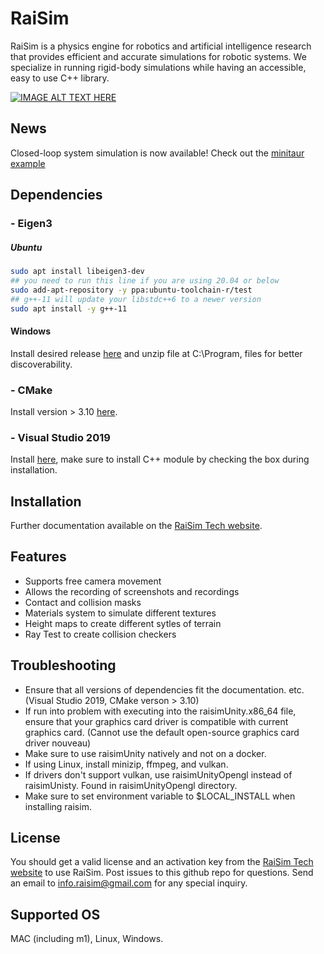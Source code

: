 # RaiSim

RaiSim is a physics engine for robotics and artificial intelligence research that provides efficient and accurate simulations for robotic systems. We specialize in running rigid-body simulations while having an accessible, easy to use C++ library.

[![IMAGE ALT TEXT HERE](https://img.youtube.com/vi/CN0ah5-OWik/0.jpg)](https://www.youtube.com/watch?v=CN0ah5-OWik)

## News
Closed-loop system simulation is now available! Check out the [minitaur example](https://github.com/raisimTech/raisimLib/tree/master/examples/src/server/minitaur.cpp)

## Dependencies

### - Eigen3
##### Ubuntu
```bash
sudo apt install libeigen3-dev
## you need to run this line if you are using 20.04 or below
sudo add-apt-repository -y ppa:ubuntu-toolchain-r/test
## g++-11 will update your libstdc++6 to a newer version
sudo apt install -y g++-11
```



#### Windows
Install desired release [here](http://eigen.tuxfamily.org) and unzip file at C:\Program, files for better discoverability.

### - CMake
Install version > 3.10 [here](https://cmake.org/download/).

### - Visual Studio 2019
Install [here](https://visualstudio.microsoft.com/vs/older-downloads/), make sure to install C++ module by checking the box during installation.

## Installation

Further documentation available on the [RaiSim Tech website](http://raisim.com).

## Features
- Supports free camera movement
- Allows the recording of screenshots and recordings
- Contact and collision masks
- Materials system to simulate different textures
- Height maps to create different sytles of terrain
- Ray Test to create collision checkers 

## Troubleshooting
- Ensure that all versions of dependencies fit the documentation. etc.(Visual Studio 2019, CMake verson > 3.10)
- If run into problem with executing into the raisimUnity.x86_64 file, ensure that your graphics card driver is compatible with current graphics card. (Cannot use the default open-source graphics card driver nouveau)
- Make sure to use raisimUnity natively and not on a docker.
- If using Linux, install minizip, ffmpeg, and vulkan.
- If drivers don't support vulkan, use raisimUnityOpengl instead of raisimUnisty. Found in raisimUnityOpengl directory.
- Make sure to set environment variable to $LOCAL_INSTALL when installing raisim.

## License

You should get a valid license and an activation key from the [RaiSim Tech website](http://raisim.com) to use RaiSim.
Post issues to this github repo for questions. 
Send an email to info.raisim@gmail.com for any special inquiry.

## Supported OS

MAC (including m1), Linux, Windows.







